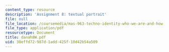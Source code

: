 ```yaml
---
content_type: resource
description: 'Assignment 8: textual portrait'
file: null
file_location: /coursemedia/mas-963-techno-identity-who-we-are-and-how-we-perceive-ourselves-and-others-spring-2002/30effd72987d1add425f10d42b54a509_danah8W.pdf
file_type: application/pdf
resourcetype: Document
title: danah8W.pdf
uid: 30effd72-987d-1add-425f-10d42b54a509
---
```

